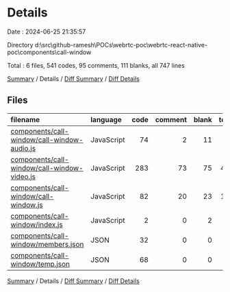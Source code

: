 # Details

Date : 2024-06-25 21:35:57

Directory d:\\src\\github-ramesh\\POCs\\webrtc-poc\\webrtc-react-native-poc\\components\\call-window

Total : 6 files,  541 codes, 95 comments, 111 blanks, all 747 lines

[Summary](results.md) / Details / [Diff Summary](diff.md) / [Diff Details](diff-details.md)

## Files
| filename | language | code | comment | blank | total |
| :--- | :--- | ---: | ---: | ---: | ---: |
| [components/call-window/call-window-audio.js](/components/call-window/call-window-audio.js) | JavaScript | 74 | 2 | 11 | 87 |
| [components/call-window/call-window-video.js](/components/call-window/call-window-video.js) | JavaScript | 283 | 73 | 75 | 431 |
| [components/call-window/call-window.js](/components/call-window/call-window.js) | JavaScript | 82 | 20 | 23 | 125 |
| [components/call-window/index.js](/components/call-window/index.js) | JavaScript | 2 | 0 | 2 | 4 |
| [components/call-window/members.json](/components/call-window/members.json) | JSON | 32 | 0 | 0 | 32 |
| [components/call-window/temp.json](/components/call-window/temp.json) | JSON | 68 | 0 | 0 | 68 |

[Summary](results.md) / Details / [Diff Summary](diff.md) / [Diff Details](diff-details.md)